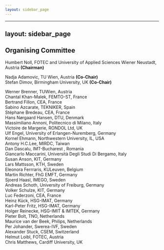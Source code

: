 ```yaml
---
layout: sidebar_page
---
```


---
layout: sidebar_page
---

## Organising Committee

Humbert Noll, FOTEC and University of Applied Sciences Wiener Neustadt, Austria **(Chairman)**  
  
Nadja Adamovic, TU Wien, Austria **(Co-Chair)**  
Stefan Dimov, Birmingham University, UK **(Co-Chair)**  

Werner Brenner, TUWien, Austria  
Chantal Khan-Malek, FEMTO-ST, France  
Bertrand Fillon, CEA, France  
Sabino Azcarate, TEKNIKER, Spain  
Stéphane Bredeau, CEA, France  
Hans Nørgaard Hansen, DTU, Denmark  
Massimiliano Annoni, Politecnico di Milano, Italy  
Victoire de Margerie, RONDOL Ltd, UK  
Ulf Engel, University of Erlangen-Nuremberg, Germany  
Kornel Ehmann, Northwestern University, IL, USA  
Antony H.C.Lee, MIRDC, Taiwan  
Dan Dascalu, IMT-Bucharest , Romania  
Giancarlo Maccarini, Università Degli Studi Di Bergamo, Italy    
Susan Anson, KIT, Germany  
Lars Mattsson, KTH, Sweden   
Eleonora Ferrraris, KULeuven, Belgium  
Martin Richter, FhG EMFT, Germany  
Sjoerd Haasl, IMEGO, Sweden  
Andreas Schoth, University of Freiburg, Germany  
Volker Schulze, KIT, Germany  
Luc Federzoni, CEA, France  
Heinz Kück, HSG-IMAT, Germany  
Karl-Peter Fritz, HSG-IMAT, Germany  
Holger Reinecke,  HSG-IMIT & IMTEK, Germany  
Pieter Bolt, TNO, Netherlands  
Maurice van der Beek, Philips, Netherlands  
Per Johander, Swerea-IVF, Sweden  
Alexander Stuck, CSEM, Switzerland  
Helmut Loibl, FOTEC, Austria  
Chris Matthews, Cardiff University, UK